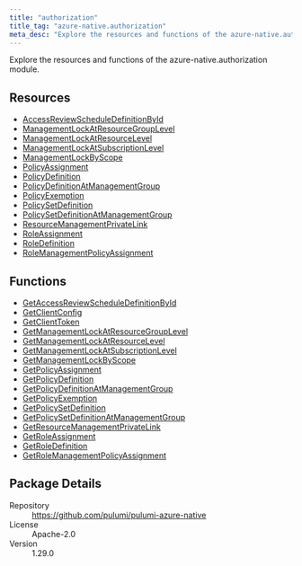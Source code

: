 ```yaml
---
title: "authorization"
title_tag: "azure-native.authorization"
meta_desc: "Explore the resources and functions of the azure-native.authorization module."
---
```


<!-- WARNING: this file was generated by Pulumi Docs Generator. -->
<!-- Do not edit by hand unless you're certain you know what you are doing! -->

Explore the resources and functions of the azure-native.authorization module.

<h2 id="resources">Resources</h2>
<ul class="api">
    <li><a href="accessreviewscheduledefinitionbyid" title="AccessReviewScheduleDefinitionById"><span class="symbol resource"></span>AccessReviewScheduleDefinitionById</a></li>
    <li><a href="managementlockatresourcegrouplevel" title="ManagementLockAtResourceGroupLevel"><span class="symbol resource"></span>ManagementLockAtResourceGroupLevel</a></li>
    <li><a href="managementlockatresourcelevel" title="ManagementLockAtResourceLevel"><span class="symbol resource"></span>ManagementLockAtResourceLevel</a></li>
    <li><a href="managementlockatsubscriptionlevel" title="ManagementLockAtSubscriptionLevel"><span class="symbol resource"></span>ManagementLockAtSubscriptionLevel</a></li>
    <li><a href="managementlockbyscope" title="ManagementLockByScope"><span class="symbol resource"></span>ManagementLockByScope</a></li>
    <li><a href="policyassignment" title="PolicyAssignment"><span class="symbol resource"></span>PolicyAssignment</a></li>
    <li><a href="policydefinition" title="PolicyDefinition"><span class="symbol resource"></span>PolicyDefinition</a></li>
    <li><a href="policydefinitionatmanagementgroup" title="PolicyDefinitionAtManagementGroup"><span class="symbol resource"></span>PolicyDefinitionAtManagementGroup</a></li>
    <li><a href="policyexemption" title="PolicyExemption"><span class="symbol resource"></span>PolicyExemption</a></li>
    <li><a href="policysetdefinition" title="PolicySetDefinition"><span class="symbol resource"></span>PolicySetDefinition</a></li>
    <li><a href="policysetdefinitionatmanagementgroup" title="PolicySetDefinitionAtManagementGroup"><span class="symbol resource"></span>PolicySetDefinitionAtManagementGroup</a></li>
    <li><a href="resourcemanagementprivatelink" title="ResourceManagementPrivateLink"><span class="symbol resource"></span>ResourceManagementPrivateLink</a></li>
    <li><a href="roleassignment" title="RoleAssignment"><span class="symbol resource"></span>RoleAssignment</a></li>
    <li><a href="roledefinition" title="RoleDefinition"><span class="symbol resource"></span>RoleDefinition</a></li>
    <li><a href="rolemanagementpolicyassignment" title="RoleManagementPolicyAssignment"><span class="symbol resource"></span>RoleManagementPolicyAssignment</a></li>
</ul>

<h2 id="functions">Functions</h2>
<ul class="api">
    <li><a href="getaccessreviewscheduledefinitionbyid" title="GetAccessReviewScheduleDefinitionById"><span class="symbol function"></span>GetAccessReviewScheduleDefinitionById</a></li>
    <li><a href="getclientconfig" title="GetClientConfig"><span class="symbol function"></span>GetClientConfig</a></li>
    <li><a href="getclienttoken" title="GetClientToken"><span class="symbol function"></span>GetClientToken</a></li>
    <li><a href="getmanagementlockatresourcegrouplevel" title="GetManagementLockAtResourceGroupLevel"><span class="symbol function"></span>GetManagementLockAtResourceGroupLevel</a></li>
    <li><a href="getmanagementlockatresourcelevel" title="GetManagementLockAtResourceLevel"><span class="symbol function"></span>GetManagementLockAtResourceLevel</a></li>
    <li><a href="getmanagementlockatsubscriptionlevel" title="GetManagementLockAtSubscriptionLevel"><span class="symbol function"></span>GetManagementLockAtSubscriptionLevel</a></li>
    <li><a href="getmanagementlockbyscope" title="GetManagementLockByScope"><span class="symbol function"></span>GetManagementLockByScope</a></li>
    <li><a href="getpolicyassignment" title="GetPolicyAssignment"><span class="symbol function"></span>GetPolicyAssignment</a></li>
    <li><a href="getpolicydefinition" title="GetPolicyDefinition"><span class="symbol function"></span>GetPolicyDefinition</a></li>
    <li><a href="getpolicydefinitionatmanagementgroup" title="GetPolicyDefinitionAtManagementGroup"><span class="symbol function"></span>GetPolicyDefinitionAtManagementGroup</a></li>
    <li><a href="getpolicyexemption" title="GetPolicyExemption"><span class="symbol function"></span>GetPolicyExemption</a></li>
    <li><a href="getpolicysetdefinition" title="GetPolicySetDefinition"><span class="symbol function"></span>GetPolicySetDefinition</a></li>
    <li><a href="getpolicysetdefinitionatmanagementgroup" title="GetPolicySetDefinitionAtManagementGroup"><span class="symbol function"></span>GetPolicySetDefinitionAtManagementGroup</a></li>
    <li><a href="getresourcemanagementprivatelink" title="GetResourceManagementPrivateLink"><span class="symbol function"></span>GetResourceManagementPrivateLink</a></li>
    <li><a href="getroleassignment" title="GetRoleAssignment"><span class="symbol function"></span>GetRoleAssignment</a></li>
    <li><a href="getroledefinition" title="GetRoleDefinition"><span class="symbol function"></span>GetRoleDefinition</a></li>
    <li><a href="getrolemanagementpolicyassignment" title="GetRoleManagementPolicyAssignment"><span class="symbol function"></span>GetRoleManagementPolicyAssignment</a></li>
</ul>

<h2 id="package-details">Package Details</h2>
<dl class="package-details">
	<dt>Repository</dt>
	<dd><a href="https://github.com/pulumi/pulumi-azure-native">https://github.com/pulumi/pulumi-azure-native</a></dd>
	<dt>License</dt>
	<dd>Apache-2.0</dd>
	<dt>Version</dt>
	<dd>1.29.0</dd>
</dl>

